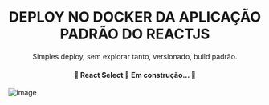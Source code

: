 <h1 align="center">DEPLOY NO DOCKER DA APLICAÇÃO PADRÃO DO REACTJS</h1>

<p align="center">Simples deploy, sem explorar tanto, versionado, build padrão.</p>

<h4 align="center"> 
	🚧  React Select 🚀 Em construção...  🚧
</h4>

![image](https://user-images.githubusercontent.com/45854579/141664906-414b36d5-facd-481e-b271-926d386096de.png)
